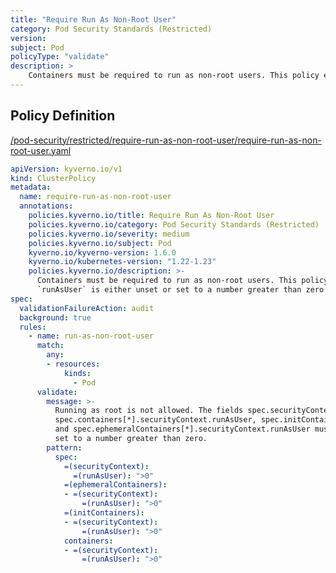 ```yaml
---
title: "Require Run As Non-Root User"
category: Pod Security Standards (Restricted)
version: 
subject: Pod
policyType: "validate"
description: >
    Containers must be required to run as non-root users. This policy ensures `runAsUser` is either unset or set to a number greater than zero.
---
```


## Policy Definition
<a href="https://github.com/kyverno/policies/raw/main//pod-security/restricted/require-run-as-non-root-user/require-run-as-non-root-user.yaml" target="-blank">/pod-security/restricted/require-run-as-non-root-user/require-run-as-non-root-user.yaml</a>

```yaml
apiVersion: kyverno.io/v1
kind: ClusterPolicy
metadata:
  name: require-run-as-non-root-user
  annotations:
    policies.kyverno.io/title: Require Run As Non-Root User
    policies.kyverno.io/category: Pod Security Standards (Restricted)
    policies.kyverno.io/severity: medium
    policies.kyverno.io/subject: Pod
    kyverno.io/kyverno-version: 1.6.0
    kyverno.io/kubernetes-version: "1.22-1.23"
    policies.kyverno.io/description: >-
      Containers must be required to run as non-root users. This policy ensures
      `runAsUser` is either unset or set to a number greater than zero.
spec:
  validationFailureAction: audit
  background: true
  rules:
    - name: run-as-non-root-user
      match:
        any:
        - resources:
            kinds:
              - Pod
      validate:
        message: >-
          Running as root is not allowed. The fields spec.securityContext.runAsUser,
          spec.containers[*].securityContext.runAsUser, spec.initContainers[*].securityContext.runAsUser,
          and spec.ephemeralContainers[*].securityContext.runAsUser must be unset or
          set to a number greater than zero.
        pattern:
          spec:
            =(securityContext):
              =(runAsUser): ">0"
            =(ephemeralContainers):
            - =(securityContext):
                =(runAsUser): ">0"
            =(initContainers):
            - =(securityContext):
                =(runAsUser): ">0"
            containers:
            - =(securityContext):
                =(runAsUser): ">0"

```
